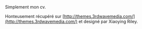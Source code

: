 Simplement mon cv.

Honteusement récupéré sur [http://themes.3rdwavemedia.com/](http://themes.3rdwavemedia.com/) et designé par Xiaoying Riley.
